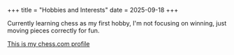 +++
title = "Hobbies and Interests"
date = 2025-09-18
+++

Currently learning chess as my first hobby, I'm not focusing on winning, just moving pieces correctly for fun.

[This is my chess.com profile](https://www.chess.com/member/scoreless3726)
